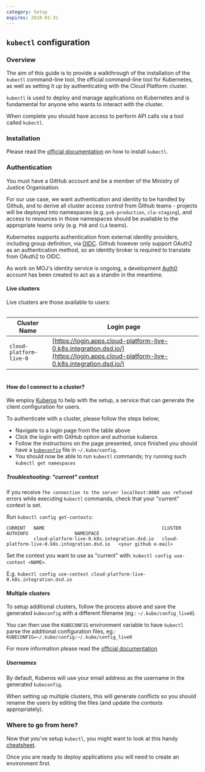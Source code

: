 ```yaml
---
category: Setup
expires: 2018-01-31
---
```

## `kubectl` configuration

### Overview

The aim of this guide is to provide a walkthrough of the installation of the `kubectl` command-line tool, the official command-line tool for Kubernetes, as well as setting it up by authenticating with the Cloud Platform cluster.

`kubectl` is used to deploy and manage applications on Kubernetes and is fundamental for anyone who wants to interact with the cluster.

When complete you should have access to perform API calls via a tool called `kubectl`.

### Installation

Please read the [official documentation](https://kubernetes.io/docs/tasks/tools/install-kubectl/) on how to install `kubectl`.

### Authentication

You must have a GitHub account and be a member of the Ministry of Justice Organisation.

For our use case, we want authentication and identity to be handled by Github, and to derive all cluster access control from Github teams - projects will be deployed into namespaces (e.g. `pvb-production`, `cla-staging`), and access to resources in those namespaces should be available to the appropriate teams only (e.g. `PVB` and `CLA` teams).

Kubernetes supports authentication from external identity providers, including group definition, via [OIDC](https://kubernetes.io/docs/admin/authentication/#openid-connect-tokens). Github however only support OAuth2 as an authentication method, so an identity broker is required to translate from OAuth2 to OIDC.

As work on MOJ's identity service is ongoing, a development [Auth0](https://www.auth0.com) account has been created to act as a standin in the meantime.

#### Live clusters

Live clusters are those available to users:

<div style="height:1px;font-size:1px;">&nbsp;</div>

| Cluster Name | Login page |
| ------------ | ---------- |
| `cloud-platform-live-0` | [https://login.apps.cloud-platform-live-0.k8s.integration.dsd.io/](https://login.apps.cloud-platform-live-0.k8s.integration.dsd.io/) |

<div style="height:1px;font-size:1px;">&nbsp;</div>

#### How do I connect to a cluster?

We employ [Kuberos](https://github.com/negz/kuberos) to help with the setup, a service that can generate the client configuration for users.

To authenticate with a cluster, please follow the steps below;

 - Navigate to a login page from the table above
 - Click the login with GitHub option and authorise kuberos
 - Follow the instructions on the page presented, once finished you should have a [`kubeconfig`](https://kubernetes.io/docs/tasks/access-application-cluster/configure-access-multiple-clusters/) file in `~/.kube/config`.
 - You should now be able to run `kubectl` commands; try running such `kubectl get namespaces`

##### Troubleshooting: "current" context

If you receive `The connection to the server localhost:8080 was refused` errors while executing `kubectl` commands,
check that your "current" context is set.

Run `kubectl config get-contexts`:
```
CURRENT   NAME                                           CLUSTER                                        AUTHINFO                 NAMESPACE
          cloud-platform-live-0.k8s.integration.dsd.io   cloud-platform-live-0.k8s.integration.dsd.io   <your github e-mail>
```

Set the context you want to use as "current" with: `kubectl config use-context <NAME>`.

E.g. `kubectl config use-context cloud-platform-live-0.k8s.integration.dsd.io`

#### Multiple clusters
To setup additional clusters, follow the process above and save the generated `kubeconfig` with a different filename (eg.: `~/.kube/config_live0`).

You can then use the `KUBECONFIG` environment variable to have `kubectl` parse the additional configuration files, eg.: `KUBECONFIG=~/.kube/config:~/.kube/config_live0`

For more information please read the [official documentation](https://kubernetes.io/docs/tasks/access-application-cluster/configure-access-multiple-clusters/)

##### Usernames
By default, Kuberos will use your email address as the username in the generated `kubeconfig`.

When setting up multiple clusters, this will generate conflicts so you should rename the users by editing the files (and update the contexts appropriately).

### Where to go from here?

Now that you've setup `kubectl`, you might want to look at this handy [cheatsheet](https://kubernetes.io/docs/reference/kubectl/cheatsheet/).

Once you are ready to deploy applications you will need to create an environment first.
